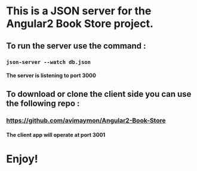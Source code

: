 # This is a JSON server for the Angular2 Book Store project.

## To run the server use the command :

### `json-server --watch db.json`
#### The server is listening to port 3000

## To download or clone the client side you can use the following repo : 

### https://github.com/avimaymon/Angular2-Book-Store
#### The client app will operate at port 3001
# Enjoy!
